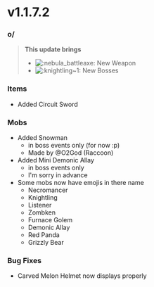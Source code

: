 # v1.1.7.2

### o/

> **This update brings**
>
> * ![:nebula\_battleaxe:](https://cdn.discordapp.com/emojis/1172373637215563807.webp?size=56\&quality=lossless) New Weapon
> * <img src="https://cdn.discordapp.com/emojis/1128223548096389203.webp?size=56&#x26;quality=lossless" alt=":knightling~1:" data-size="line"> New Bosses

### **Items**

* Added Circuit Sword

### **Mobs**

* Added Snowman
  * in boss events only (for now :p)
  * Made by @O2God (Raccoon)
* Added Mini Demonic Allay
  * in boss events only
  * I'm sorry in advance
* Some mobs now have emojis in there name
  * Necromancer
  * Knightling
  * Listener
  * Zombken
  * Furnace Golem
  * Demonic Allay
  * Red Panda
  * Grizzly Bear

### **Bug Fixes**

* Carved Melon Helmet now displays properly
